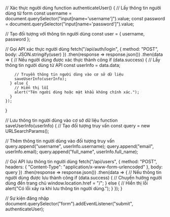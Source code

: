 // Xác thực người dùng
function authenticateUser() {
  // Lấy thông tin người dùng từ form
  const username = document.querySelector("input[name='username']").value;
  const password = document.querySelector("input[name='password']").value;

  // Tạo đối tượng với thông tin người dùng
  const user = {
    username,
    password
  };

  // Gọi API xác thực người dùng
  fetch("/api/auth/login", {
    method: "POST",
    body: JSON.stringify(user)
  })
    .then(response => response.json())
    .then(data => {
      // Nếu người dùng được xác thực thành công
      if (data.success) {
        // Lấy thông tin người dùng từ API
        const userInfo = data.data;

        // Truyền thông tin người dùng vào cơ sở dữ liệu
        saveUserInfo(userInfo);
      } else {
        // Hiển thị lỗi
        alert("Tên người dùng hoặc mật khẩu không chính xác.");
      }
    });
}

// Lưu thông tin người dùng vào cơ sở dữ liệu
function saveUserInfo(userInfo) {
  // Tạo đối tượng truy vấn
  const query = new URLSearchParams();

  // Thêm thông tin người dùng vào đối tượng truy vấn
  query.append("username", userInfo.username);
  query.append("email", userInfo.email);
  query.append("full_name", userInfo.full_name);

  // Gọi API lưu thông tin người dùng
  fetch("/api/users", {
    method: "POST",
    headers: {
      "Content-Type": "application/x-www-form-urlencoded"
    },
    body: query
  })
    .then(response => response.json())
    .then(data => {
      // Nếu thông tin người dùng được lưu thành công
      if (data.success) {
        // Chuyển hướng người dùng đến trang chủ
        window.location.href = "/";
      } else {
        // Hiển thị lỗi
        alert("Có lỗi xảy ra khi lưu thông tin người dùng.");
      }
    });
}

// Sự kiện đăng nhập
document.querySelector("form").addEventListener("submit", authenticateUser);

